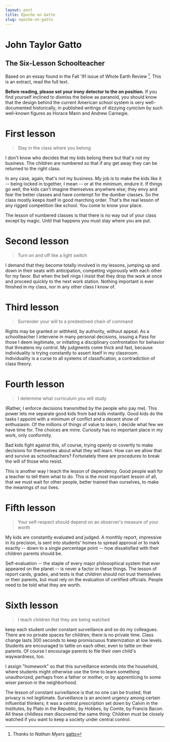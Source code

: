 ```yaml
---
layout: post
title: Epoche on Gatto
slug: epoche-on-gatto
---
```


# John Taylor Gatto

## The Six-Lesson Schoolteacher

Based on an essay found in the Fall '91 issue of Whole Earth Review [^1]. This is an extract, read the full text.

**Before reading, please set your irony detector to the on position.** If you find yourself inclined to dismiss the below as paranoid, you should know that the design behind the current American school system is very well-documented historically, in published writings of dizzying cynicism by such well-known figures as Horace Mann and Andrew Carnegie. 

# First lesson

> Stay in the class where you belong

I don't know who decides that my kids belong there but that's not my business. The children are numbered so that if any get away they can be returned to the right class. 

In any case, again, that's not my business. My job is to make the kids like it -- being locked in together, I mean -- or at the minimum, endure it. If things go well, the kids can't imagine themselves anywhere else; they envy and fear the better classes and have contempt for the dumber classes. So the class mostly keeps itself in good marching order. That's the real lesson of any rigged competition like school. You come to know your place. 

The lesson of numbered classes is that there is no way out of your class except by magic. Until that happens you must stay where you are put. 

# Second lesson

> Turn on and off like a light switch

I demand that they become totally involved in my lessons, jumping up and down in their seats with anticipation, competing vigorously with each other for my favor. But when the bell rings I insist that they drop the work at once and proceed quickly to the next work station. Nothing important is ever finished in my class, nor in any other class I know of. 

# Third lesson

> Surrender your will to a predestined chain of command

Rights may be granted or withheld, by authority, without appeal. As a schoolteacher I intervene in many personal decisions, issuing a Pass for those I deem legitimate, or initiating a disciplinary confrontation for behavior that threatens my control. My judgments come thick and fast, because individuality is trying constantly to assert itself in my classroom. Individuality is a curse to all systems of classification, a contradiction of class theory. 

# Fourth lesson

> I determine what curriculum you will study

(Rather, I enforce decisions transmitted by the people who pay me). This power lets me separate good kids from bad kids instantly. Good kids do the tasks I appoint with a minimum of conflict and a decent show of enthusiasm. Of the millions of things of value to learn, I decide what few we have time for. The choices are mine. Curiosity has no important place in my work, only conformity.

Bad kids fight against this, of course, trying openly or covertly to make decisions for themselves about what they will learn. How can we allow that and survive as schoolteachers? Fortunately there are procedures to break the will of those who resist. 

This is another way I teach the lesson of dependency. Good people wait for a teacher to tell them what to do. This is the most important lesson of all, that we must wait for other people, better trained than ourselves, to make the meanings of our lives. 

# Fifth lesson

> Your self-respect should depend on an observer's measure of your worth

My kids are constantly evaluated and judged. A monthly report, impressive in its precision, is sent into students' homes to spread approval or to mark exactly -- down to a single percentage point -- how dissatisfied with their children parents should be.

Self-evaluation -- the staple of every major philosophical system that ever appeared on the planet -- is never a factor in these things. The lesson of report cards, grades, and tests is that children should not trust themselves or their parents, but must rely on the evaluation of certified officials. People need to be told what they are worth. 

# Sixth lesson

> I teach children that they are being watched 

keep each student under constant surveillance and so do my colleagues. There are no private spaces for children; there is no private time. Class change lasts 300 seconds to keep promiscuous fraternization at low levels. Students are encouraged to tattle on each other, even to tattle on their parents. Of course I encourage parents to file their own child's waywardness, too. 

I assign "homework" so that this surveillance extends into the household, where students might otherwise use the time to learn something unauthorized, perhaps from a father or mother, or by apprenticing to some wiser person in the neighborhood. 

The lesson of constant surveillance is that no one can be trusted, that privacy is not legitimate. Surveillance is an ancient urgency among certain influential thinkers; it was a central prescription set down by Calvin in the Institutes, by Plato in the Republic, by Hobbes, by Comte, by Francis Bacon. All these childless men discovered the same thing: Children must be closely watched if you want to keep a society under central control. 

[^1]: *Thanks to Nathan Myers* [gatto](https://www.cantrip.org/gatto.html)
